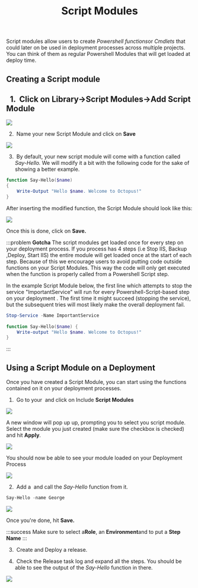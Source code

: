 ﻿---
title: Script Modules
position: 7
---


Script modules allow users to create *Powershell functions*or *Cmdlets* that could later on be used in deployment processes across multiple projects. You can think of them as regular Powershell Modules that will get loaded at deploy time.

## Creating a Script module

##   1.  Click on **Library**->**Script Modules**->**Add Script Module**


**![](/docs/images/3048136/3278027.png)**


2.  Name your new Script Module and click on **Save**


**![](/docs/images/3048136/3278026.png)**


3.  By default, your new script module will come with a function called *Say-Hello.* We will modify it a bit with the following code for the sake of showing a better example.

```powershell
function Say-Hello($name)
{
    Write-Output "Hello $name. Welcome to Octopus!"
}
```


After inserting the modified function, the Script Module should look like this:


![](/docs/images/3048136/3278025.png)


Once this is done, click on **Save.**

:::problem
**Gotcha**
The script modules get loaded once for every step on your deployment process. If you process has 4 steps (i.e Stop IIS, Backup ,Deploy, Start IIS) the entire module will get loaded once at the start of each step. Because of this we encourage users to avoid putting code outside functions on your Script Modules. This way the code will only get executed when the function is properly called from a Powershell Script step.


In the example Script Module below, the first line which attempts to stop the service "ImportantService" will run for every Powershell-Script-based step on your deployment . The first time it might succeed (stopping the service), but the subsequent tries will most likely make the overall deployment fail.

```powershell
Stop-Service -Name ImportantService
 
function Say-Hello($name) {
	Write-output "Hello $name. Welcome to Octopus!"
}
```
:::




## Using a Script Module on a Deployment


Once you have created a Script Module, you can start using the functions contained on it on your deployment processes.


1.  Go to your  and click on Include **Script Modules**


**![](/docs/images/3048136/3278024.png)**


A new window will pop up up, prompting you to select you script module. Select the module you just created (make sure the checkbox is checked) and hit **Apply**.


![](/docs/images/3048136/3278023.png)


You should now be able to see your module loaded on your Deployment Process


![](/docs/images/3048136/3278022.png)


2.  Add a  and call the *Say-Hello* function from it.

```powershell
Say-Hello -name George
```


![](/docs/images/3048136/3278021.png)


Once you're done, hit **Save.**

:::success
Make sure to select a**Role**, an **Environment**and to put a **Step Name**
:::


3.  Create and Deploy a release.


4.  Check the Release task log and expand all the steps. You should be able to see the output of the *Say-Hello* function in there.


![](/docs/images/3048136/3278020.png)
